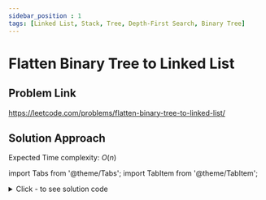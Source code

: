 ```yaml
---
sidebar_position : 1
tags: [Linked List, Stack, Tree, Depth-First Search, Binary Tree]
---
```


# Flatten Binary Tree to Linked List

## Problem Link
https://leetcode.com/problems/flatten-binary-tree-to-linked-list/

## Solution Approach

Expected Time complexity: $O(n)$

import Tabs from '@theme/Tabs';
import TabItem from '@theme/TabItem';

<details><summary>Click - to see solution code</summary>

<Tabs>
<TabItem value="cpp" label="C++">

```cpp
class Solution {
    vector<int> preorder;

   public:
    void traversal(TreeNode* root) {
        if (!root) return;
        preorder.push_back(root->val);
        traversal(root->left);
        traversal(root->right);
    }

    void flatten(TreeNode* root) {
        if (root == NULL) return;
        traversal(root);
        root->left = NULL;
        root->right = NULL;
        root->val = preorder[0];
        TreeNode* tmp = root;
        for (int i = 1; i < preorder.size(); i++) {
            TreeNode* newNode = new TreeNode(preorder[i]);
            tmp->right = newNode;
            tmp = newNode;
        }
    }
};
```
</TabItem>
</Tabs>

</details>
